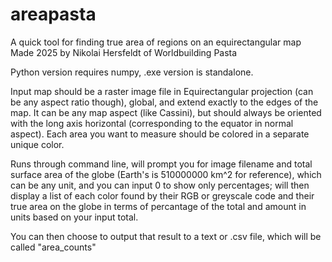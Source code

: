 # areapasta
A quick tool for finding true area of regions on an equirectangular map
Made 2025 by Nikolai Hersfeldt of Worldbuilding Pasta


Python version requires numpy, .exe version is standalone.

Input map should be a raster image file in Equirectangular projection (can be any aspect ratio though), global, and extend exactly to the edges of the map. It can be any map aspect (like Cassini), but should always be oriented with the long axis horizontal (corresponding to the equator in normal aspect). Each area you want to measure should be colored in a separate unique color.

Runs through command line, will prompt you for image filename and total surface area of the globe (Earth's is 510000000 km^2 for reference), which can be any unit, and you can input 0 to show only percentages; will then display a list of each color found by their RGB or greyscale code and their true area on the globe in terms of percantage of the total and amount in units based on your input total.

You can then choose to output that result to a text or .csv file, which will be called "area_counts"
